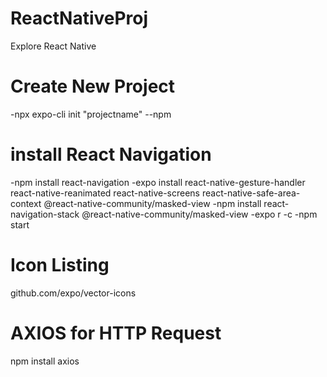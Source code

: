 # ReactNativeProj
Explore React Native

# Create New Project
-npx expo-cli init "projectname" --npm

# install React Navigation
-npm install react-navigation
-expo install react-native-gesture-handler react-native-reanimated react-native-screens react-native-safe-area-context @react-native-community/masked-view
-npm install react-navigation-stack @react-native-community/masked-view
-expo r -c
-npm start

# Icon Listing 
github.com/expo/vector-icons

# AXIOS for HTTP Request
npm install axios
